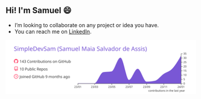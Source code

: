 ## Hi! I'm Samuel 😄

- I’m looking to collaborate on any project or idea you have.
- You can reach me on [LinkedIn](https://www.linkedin.com/in/samuelsalvadorassis/).
  
[![](https://raw.githubusercontent.com/SimpleDevSam/SimpleDevSam/master/profile-summary-card-output/buefy/0-profile-details.svg)](https://github.com/vn7n24fzkq/github-profile-summary-cards)

